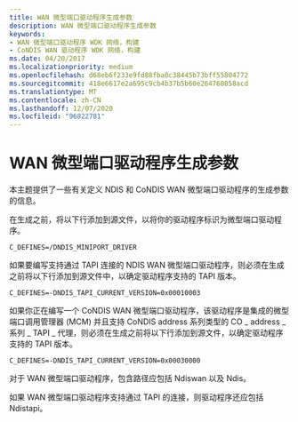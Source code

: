 ```yaml
---
title: WAN 微型端口驱动程序生成参数
description: WAN 微型端口驱动程序生成参数
keywords:
- WAN 微型端口驱动程序 WDK 网络，构建
- CoNDIS WAN 驱动程序 WDK 网络，构建
ms.date: 04/20/2017
ms.localizationpriority: medium
ms.openlocfilehash: d68eb6f233e9fd88fba0c38445b73bff55804772
ms.sourcegitcommit: 418e6617e2a695c9cb4b37b5b60e264760858acd
ms.translationtype: MT
ms.contentlocale: zh-CN
ms.lasthandoff: 12/07/2020
ms.locfileid: "96822781"
---
```

# <a name="wan-miniport-driver-build-parameters"></a>WAN 微型端口驱动程序生成参数





本主题提供了一些有关定义 NDIS 和 CoNDIS WAN 微型端口驱动程序的生成参数的信息。

在生成之前，将以下行添加到源文件，以将你的驱动程序标识为微型端口驱动程序。

```Text
C_DEFINES=/DNDIS_MINIPORT_DRIVER
```

如果要编写支持通过 TAPI 连接的 NDIS WAN 微型端口驱动程序，则必须在生成之前将以下行添加到源文件中，以确定驱动程序支持的 TAPI 版本。

```Text
C_DEFINES=-DNDIS_TAPI_CURRENT_VERSION=0x00010003
```

如果你正在编写一个 CoNDIS WAN 微型端口驱动程序，该驱动程序是集成的微型端口调用管理器 (MCM) 并且支持 CoNDIS address 系列类型的 CO \_ address \_ 系列 \_ TAPI \_ 代理，则必须在生成之前将以下行添加到源文件，以确定驱动程序支持的 TAPI 版本。

```Text
C_DEFINES=-DNDIS_TAPI_CURRENT_VERSION=0x00030000
```

对于 WAN 微型端口驱动程序，包含路径应包括 Ndiswan 以及 Ndis。

如果 WAN 微型端口驱动程序支持通过 TAPI 的连接，则驱动程序还应包括 Ndistapi。

 

 





